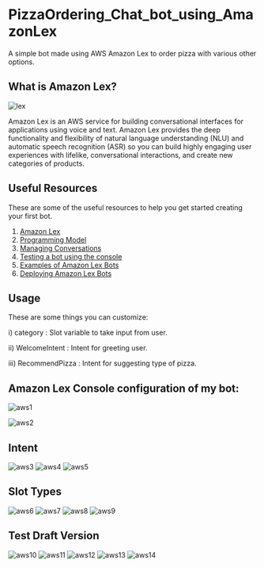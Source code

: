 # PizzaOrdering_Chat_bot_using_AmazonLex
A simple bot made using AWS Amazon Lex to order pizza with various other options.
## What is Amazon Lex?

![lex](https://github.com/Yashii05/Chat_bot_using_AmazonLex/assets/94746142/81be736c-d79c-4141-a471-fe7c88881685)

Amazon Lex is an AWS service for building conversational interfaces for applications using voice and text. Amazon Lex provides the deep functionality and flexibility of natural language understanding (NLU) and automatic speech recognition (ASR) so you can build highly engaging user experiences with lifelike, conversational interactions, and create new categories of products.

## Useful Resources
These are some of the useful resources to help you get started creating your first bot.

1. [Amazon Lex](https://docs.aws.amazon.com/lex/latest/dg/what-is.html)
2. [Programming Model](https://docs.aws.amazon.com/lex/latest/dg/programming-model.html)
3. [Managing Conversations](https://docs.aws.amazon.com/lexv2/latest/dg/what-is.html)
4. [Testing a bot using the console](https://docs.aws.amazon.com/lexv2/latest/dg/what-is.html)
5. [Examples of Amazon Lex Bots](https://docs.aws.amazon.com/lex/latest/dg/additional-exercises.html)
6. [Deploying Amazon Lex Bots](https://docs.aws.amazon.com/lex/latest/dg/examples.html)

## Usage
These are some things you can customize:

i) category : Slot variable to take input from user.

ii) WelcomeIntent : Intent for greeting user.

iii) RecommendPizza : Intent for suggesting type of pizza.

## Amazon Lex Console configuration of my bot:

![aws1](https://github.com/Yashii05/Chat_bot_using_AmazonLex/assets/94746142/83b81193-9451-489c-9830-3bc2d02ca07e)

![aws2](https://github.com/Yashii05/Chat_bot_using_AmazonLex/assets/94746142/f7ce813c-167c-45fa-a63f-0af8b5887703)

## Intent
![aws3](https://github.com/Yashii05/Chat_bot_using_AmazonLex/assets/94746142/7c0ca91e-49e7-4cb1-a227-803db49448ee)
![aws4](https://github.com/Yashii05/Chat_bot_using_AmazonLex/assets/94746142/66e6dc7e-8f28-4d2b-9232-614dca357e54)
![aws5](https://github.com/Yashii05/Chat_bot_using_AmazonLex/assets/94746142/2ab36569-25cf-4886-9aad-c2e86f1e5153)

## Slot Types
![aws6](https://github.com/Yashii05/Chat_bot_using_AmazonLex/assets/94746142/d8688e5a-b214-4d40-ae3a-3302546cb242)
![aws7](https://github.com/Yashii05/Chat_bot_using_AmazonLex/assets/94746142/738b57ad-2525-48ba-bfad-b9c0c10cd70d)
![aws8](https://github.com/Yashii05/Chat_bot_using_AmazonLex/assets/94746142/f17f4b11-94cb-4e2a-81df-1585bdee91d5)
![aws9](https://github.com/Yashii05/Chat_bot_using_AmazonLex/assets/94746142/2afd97ff-6ada-4391-a749-a9a311f54d3a)

## Test Draft Version
![aws10](https://github.com/Yashii05/Chat_bot_using_AmazonLex/assets/94746142/d61de4ec-9ec9-4bf5-8e68-1ca69a2e1258)
![aws11](https://github.com/Yashii05/Chat_bot_using_AmazonLex/assets/94746142/6565ccb8-8508-40e7-bd8a-c6bb72d10264)
![aws12](https://github.com/Yashii05/Chat_bot_using_AmazonLex/assets/94746142/f1db3742-fbc3-44be-95ca-94ec1570faa6)
![aws13](https://github.com/Yashii05/Chat_bot_using_AmazonLex/assets/94746142/c830dfa8-ffbc-4b75-9056-2a60938f8c63)
![aws14](https://github.com/Yashii05/Chat_bot_using_AmazonLex/assets/94746142/e5291c97-50d1-42fc-9527-2ab4735abef7)


